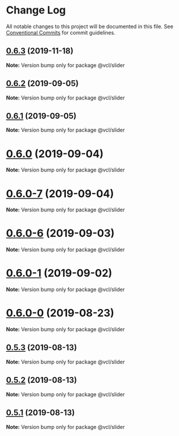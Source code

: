 # Change Log

All notable changes to this project will be documented in this file.
See [Conventional Commits](https://conventionalcommits.org) for commit guidelines.

## [0.6.3](https://github.com/vcl/vcl/compare/v0.6.2...v0.6.3) (2019-11-18)

**Note:** Version bump only for package @vcl/slider





## [0.6.2](https://github.com/vcl/vcl/compare/v0.6.1...v0.6.2) (2019-09-05)

**Note:** Version bump only for package @vcl/slider





## [0.6.1](https://github.com/vcl/vcl/compare/v0.6.0...v0.6.1) (2019-09-05)

**Note:** Version bump only for package @vcl/slider





# [0.6.0](https://github.com/vcl/vcl/compare/v0.6.0-7...v0.6.0) (2019-09-04)

**Note:** Version bump only for package @vcl/slider





# [0.6.0-7](https://github.com/vcl/vcl/compare/v0.6.0-5...v0.6.0-7) (2019-09-04)

**Note:** Version bump only for package @vcl/slider





# [0.6.0-6](https://github.com/vcl/vcl/compare/v0.6.0-5...v0.6.0-6) (2019-09-03)

**Note:** Version bump only for package @vcl/slider





# [0.6.0-1](https://github.com/vcl/vcl/compare/v0.6.0-0...v0.6.0-1) (2019-09-02)

**Note:** Version bump only for package @vcl/slider





# [0.6.0-0](https://github.com/vcl/vcl/compare/v0.5.4...v0.6.0-0) (2019-08-23)

**Note:** Version bump only for package @vcl/slider





## [0.5.3](https://github.com/vcl/vcl/compare/v0.5.1...v0.5.3) (2019-08-13)

**Note:** Version bump only for package @vcl/slider





## [0.5.2](https://github.com/vcl/vcl/compare/v0.5.1...v0.5.2) (2019-08-13)

**Note:** Version bump only for package @vcl/slider





## [0.5.1](https://github.com/vcl/vcl/compare/v0.5.0...v0.5.1) (2019-08-13)

**Note:** Version bump only for package @vcl/slider
